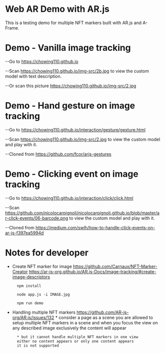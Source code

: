 # Web AR Demo with AR.js

This is a testing demo for multiple NFT markers built with AR.js and A-Frame.

# Demo - Vanilla image tracking
--Go to https://chowing110.github.io

--Scan https://chowing110.github.io/img-src/2b.jpg to view the custom model with text description.

--Or scan this picture
  https://chowing110.github.io/img-src/2.jpg

# Demo - Hand gesture on image tracking
--Go to https://chowing110.github.io/interaction/gesture/gesture.html

--Scan https://chowing110.github.io/img-src/2.jpg to view the custom model and play with it.

--Cloned from https://github.com/fcor/arjs-gestures

# Demo - Clicking event on image tracking
--Go to https://chowing110.github.io/interaction/click/click.html

--Scan https://github.com/nicolocarpignoli/nicolocarpignoli.github.io/blob/master/ar-click-events/06-barcode.png to view the custom model and play with it.

--Cloned from https://medium.com/swlh/how-to-handle-click-events-on-ar-js-f397ea5994d

# Notes for developer
* Create NFT marker for image
https://github.com/Carnaux/NFT-Marker-Creator
https://ar-js-org.github.io/AR.js-Docs/image-tracking/#create-image-descriptors

		npm install

		node app.js -i IMAGE.jpg

		npm run demo

* Handling multiple NFT markers
	https://github.com/AR-js-org/AR.js/issues/132
		* consider a page as a scene
		you are allowed to setup multiple NFT markers in a scene
		and when you focus the view on any described image exclusively
		the content will appear

		* but it cannot handle multiple NFT markers in one view
		either no content appears or only one content appears
		it is not supported
